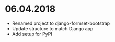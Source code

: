 # 06.04.2018

* Renamed project to django-formset-bootstrap
* Update structure to match Django app
* Add setup for PyPI